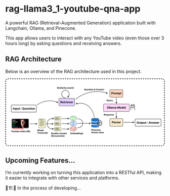 # rag-llama3_1-youtube-qna-app

A powerful RAG (Retrieval-Augmented Generation) application built with Langchain, Ollama, and Pinecone. 

This app allows users to interact with any YouTube video (even those over 3 hours long) by asking questions and receiving answers.

## RAG Architecture

Below is an overview of the RAG architecture used in this project.

![RAG architecture](.img/rag_overview.png)

## Upcoming Features...

I’m currently working on turning this application into a RESTful API, making it easier to integrate with other services and platforms.

🚧🏗️👷 In the process of developing...
